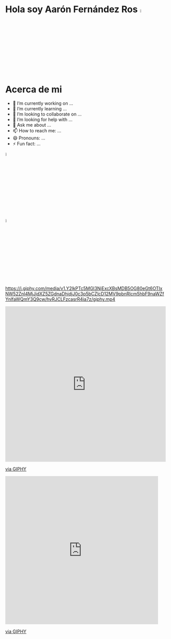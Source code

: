 # Hola soy Aarón Fernández Ros <img src="https://media.giphy.com/media/hvRJCLFzcasrR4ia7z/giphy.gif" width="5%">

# Acerca de mi

- 🔭 I’m currently working on ...
- 🌱 I’m currently learning ...
- 👯 I’m looking to collaborate on ...
- 🤔 I’m looking for help with ...
- 💬 Ask me about ...
- 📫 How to reach me: ...
- 😄 Pronouns: ...
- ⚡ Fun fact: ...

<img src="https://giphy.com/embed/pOZhmE42D1WrCWATLK" width="5%"><p><img src="https://giphy.com/gifs/animation-work-job-pOZhmE42D1WrCWATLK" width="5%"></p>

https://i.giphy.com/media/v1.Y2lkPTc5MGI3NjExcXBsMDB5OG80eGt6OTIxNW52ZnI4MjJjdXZ5ZGdnaDhidjJ0c3p5bCZlcD12MV9pbnRlcm5hbF9naWZfYnlfaWQmY3Q9cw/hvRJCLFzcasrR4ia7z/giphy.mp4

<div style="width:100%;height:0;padding-bottom:97%;position:relative;"><iframe src="https://giphy.com/embed/hvRJCLFzcasrR4ia7z" width="100%" height="100%" style="position:absolute" frameBorder="0" class="giphy-embed" allowFullScreen></iframe></div><p><a href="https://giphy.com/stickers/transparent-hvRJCLFzcasrR4ia7z">via GIPHY</a></p>

<iframe src="https://giphy.com/embed/hvRJCLFzcasrR4ia7z" width="480" height="466" style="" frameBorder="0" class="giphy-embed" allowFullScreen></iframe><p><a href="https://giphy.com/stickers/transparent-hvRJCLFzcasrR4ia7z">via GIPHY</a></p>